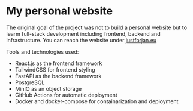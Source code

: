 # My personal website

The original goal of the project was not to build a personal website but to learm full-stack development including frontend, backend and infrastructure. You can reach the website under [justforjan.eu](https://justforjan.eu)

Tools and technologies used:
- React.js as the frontend framework
- TailwindCSS for frontend styling
- FastAPI as the backend framework
- PostgreSQL 
- MinIO as an object storage
- GitHub Actions for automatic deployment
- Docker and docker-compose for containarization and deployment
